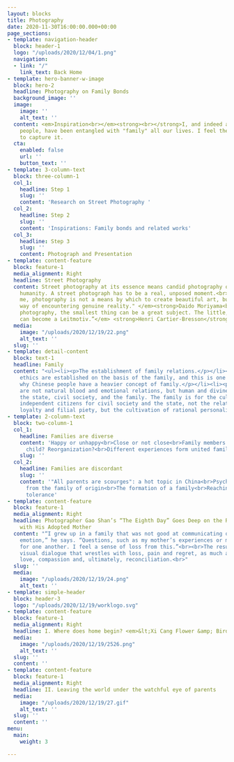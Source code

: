 ```yaml
---
layout: blocks
title: Photography
date: 2020-11-30T16:00:00.000+00:00
page_sections:
- template: navigation-header
  block: header-1
  logo: "/uploads/2020/12/04/1.png"
  navigation:
  - link: "/"
    link_text: Back Home
- template: hero-banner-w-image
  block: hero-2
  headline: Photography on Family Bonds
  background_image: ''
  image:
    image: ''
    alt_text: ''
  content: <em>Inspiration<br></em><strong><br></strong>I, and indeed all Chinese
    people, have been entangled with "family" all our lives. I feel the obligation
    to capture it.
  cta:
    enabled: false
    url: ''
    button_text: ''
- template: 3-column-text
  block: three-column-1
  col_1:
    headline: Step 1
    slug: ''
    content: 'Research on Street Photography '
  col_2:
    headline: Step 2
    slug: ''
    content: 'Inspirations: Family bonds and related works'
  col_3:
    headline: Step 3
    slug: ''
    content: Photograph and Presentation
- template: content-feature
  block: feature-1
  media_alignment: Right
  headline: Street Photography
  content: Street photography at its essence means candid photography of people and
    humanity. A street photograph has to be a real, unposed moment.<br><em><br>"For
    me, photography is not a means by which to create beautiful art, but a unique
    way of encountering genuine reality." </em><strong>Daido Moriyama<br><br></strong>“<em>In
    photography, the smallest thing can be a great subject. The little, human detail
    can become a Leitmotiv.”</em> <strong>Henri Cartier-Bresson</strong>
  media:
    image: "/uploads/2020/12/19/22.png"
    alt_text: ''
  slug: ''
- template: detail-content
  block: text-1
  headline: Family
  content: "<ul><li><p>The establishment of family relations.</p></li><li><p>Chinese
    ethics are established on the basis of the family, and this is one of the reasons
    why Chinese people have a heavier concept of family.</p></li><li><p>Hegel's ethics
    are not natural blood and emotional relations, but human and divine laws, including
    the state, civil society, and the family. The family is for the cultivation of
    independent citizens for civil society and the state, not the relationship of
    loyalty and filial piety, but the cultivation of rational personality.</p></li></ul>"
- template: 2-column-text
  block: two-column-1
  col_1:
    headline: Families are diverse
    content: 'Happy or unhappy<br>Close or not close<br>Family members: parents? Only
      child? Reorganization?<br>Different experiences form united families'
    slug: ''
  col_2:
    headline: Families are discordant
    slug: ''
    content: '"All parents are scourges": a hot topic in China<br>Psychological trauma
      from the family of origin<br>The formation of a family<br>Reaching happiness:
      tolerance'
- template: content-feature
  block: feature-1
  media_alignment: Right
  headline: Photographer Gao Shan’s “The Eighth Day” Goes Deep on the Relationship
    with His Adopted Mother
  content: "“I grew up in a family that was not good at communicating or expressing
    emotion,” he says. “Questions, such as my mother’s experiences or my own are hazy
    for one another. I feel a sense of loss from this.”<br><br>The result is a compelling
    visual dialogue that wrestles with loss, pain and regret, as much as it embraces
    love, compassion and, ultimately, reconciliation.<br>"
  slug: ''
  media:
    image: "/uploads/2020/12/19/24.png"
    alt_text: ''
- template: simple-header
  block: header-3
  logo: "/uploads/2020/12/19/worklogo.svg"
- template: content-feature
  block: feature-1
  media_alignment: Right
  headline: I. Where does home begin? <em>&lt;Xi Cang Flower &amp; Bird Market&gt;</em>
  media:
    image: "/uploads/2020/12/19/2526.png"
    alt_text: ''
  slug: ''
  content: ''
- template: content-feature
  block: feature-1
  media_alignment: Right
  headline: II. Leaving the world under the watchful eye of parents
  media:
    image: "/uploads/2020/12/19/27.gif"
    alt_text: ''
  slug: ''
  content: ''
menu:
  main:
    weight: 3

---
```

